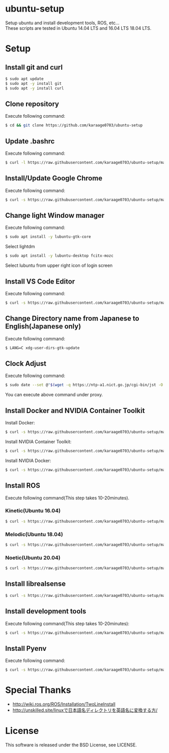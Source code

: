 # ubuntu-setup
Setup ubuntu and install development tools, ROS, etc...  
These scripts are tested in Ubuntu 14.04 LTS and 16.04 LTS 18.04 LTS.

# Setup
## Install git and curl

```sh
$ sudo apt update
$ sudo apt -y install git
$ sudo apt -y install curl
```

## Clone repository
Execute following command:

```sh
$ cd && git clone https://github.com/karaage0703/ubuntu-setup
```

## Update .bashrc
Execute following command:

```sh
$ curl -l https://raw.githubusercontent.com/karaage0703/ubuntu-setup/master/bashrc.patch >> ~/.bashrc
```

## Install/Update Google Chrome
Execute following command:

```sh
$ curl -s https://raw.githubusercontent.com/karaage0703/ubuntu-setup/master/install-google-chrome.sh | /bin/bash
```

## Change light Window manager
Execute following command:

```sh
$ sudo apt install -y lubuntu-gtk-core
```

Select lightdm

```sh
$ sudo apt install -y lubuntu-desktop fcitx-mozc
```

Select lubuntu from upper right icon of login screen

## Install VS Code Editor
Execute following command:

```sh
$ curl -s https://raw.githubusercontent.com/karaage0703/ubuntu-setup/master/install-vscode.sh | /bin/bash
```

## Change Directory name from Japanese to English(Japanese only)
Execute following command:

```sh
$ LANG=C xdg-user-dirs-gtk-update
```

## Clock Adjust
Execute following command:

```sh
$ sudo date --set @"$(wget -q https://ntp-a1.nict.go.jp/cgi-bin/jst -O - | sed -n 4p | cut -d. -f1)"
```

You can execute above command under proxy.

## Install Docker and NVIDIA Container Toolkit
Install Docker:

```sh
$ curl -s https://raw.githubusercontent.com/karaage0703/ubuntu-setup/master/install-docker.sh | /bin/bash
```

Install NVIDIA Container Toolkit:

```sh
$ curl -s https://raw.githubusercontent.com/karaage0703/ubuntu-setup/master/install-nvidia-container-toolkit.sh | /bin/bash
```

Install NVIDIA Docker:

```sh
$ curl -s https://raw.githubusercontent.com/karaage0703/ubuntu-setup/master/install-nvidia-docker.sh | /bin/bash
```

## Install ROS
Execute following command(This step takes 10-20minutes).

### Kinetic(Ubuntu 16.04)

```sh
$ curl -s https://raw.githubusercontent.com/karaage0703/ubuntu-setup/master/install-ros-kinetic.sh | /bin/bash
```

### Melodic(Ubuntu 18.04)

```sh
$ curl -s https://raw.githubusercontent.com/karaage0703/ubuntu-setup/master/install-ros-melodic.sh | /bin/bash
```

### Noetic(Ubuntu 20.04)

```sh
$ curl -s https://raw.githubusercontent.com/karaage0703/ubuntu-setup/master/install-ros-noetic.sh | /bin/bash
```

## Install librealsense

```sh
$ curl -s https://raw.githubusercontent.com/karaage0703/ubuntu-setup/master/install-librealsense.sh | /bin/bash
```

## Install development tools
Execute following command(This step takes 10-20minutes):

```sh
$ curl -s https://raw.githubusercontent.com/karaage0703/ubuntu-setup/master/install-tools.sh | /bin/bash
```
## Install Pyenv
Execute following command:

```sh
$ curl -s https://raw.githubusercontent.com/karaage0703/ubuntu-setup/master/install-pyenv.sh | /bin/bash
```

# Special Thanks
- http://wiki.ros.org/ROS/Installation/TwoLineInstall
- http://unskilled.site/linuxで日本語名ディレクトリを英語名に変換する方/

# License
This software is released under the BSD License, see LICENSE.

